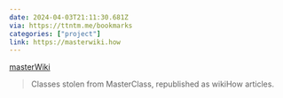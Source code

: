 ```yaml
---
date: 2024-04-03T21:11:30.681Z
via: https://ttntm.me/bookmarks
categories: ["project"]
link: https://masterwiki.how
---
```

[masterWiki](https://masterwiki.how)

> Classes stolen from MasterClass, republished as wikiHow articles.
